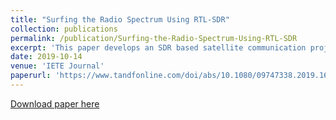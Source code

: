 ```yaml
---
title: "Surfing the Radio Spectrum Using RTL-SDR"
collection: publications
permalink: /publication/Surfing-the-Radio-Spectrum-Using-RTL-SDR
excerpt: 'This paper develops an SDR based satellite communication project for undergraduate EE students taking an Intro to Communication class.'
date: 2019-10-14
venue: 'IETE Journal'
paperurl: 'https://www.tandfonline.com/doi/abs/10.1080/09747338.2019.1673839'
---
```


[Download paper here](https://www.tandfonline.com/doi/abs/10.1080/09747338.2019.1673839)
